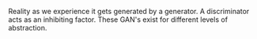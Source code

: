 Reality as we experience it gets generated by a generator.
A discriminator acts as an inhibiting factor.
These GAN's exist for different levels of abstraction.
